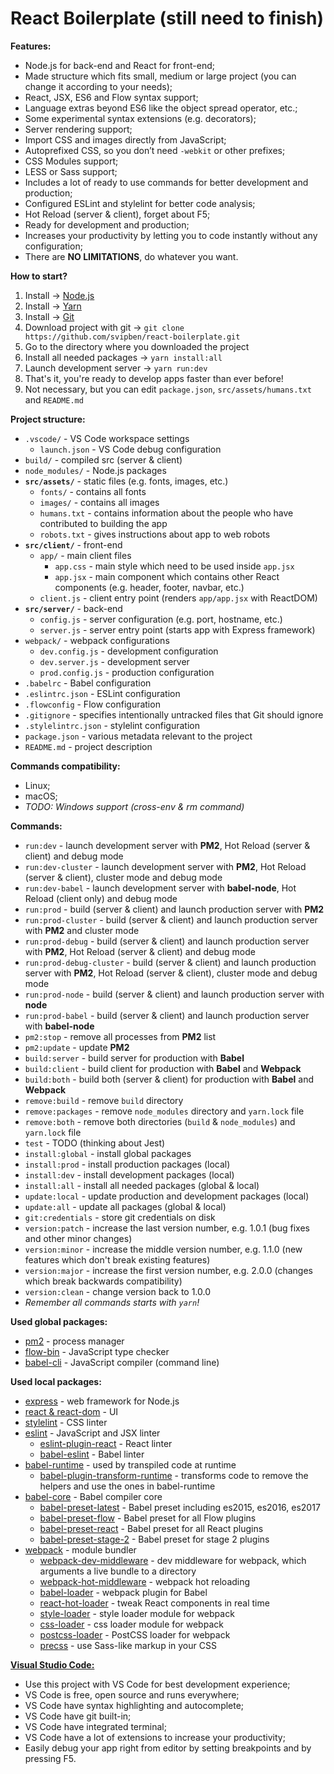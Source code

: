 # React Boilerplate (still need to finish)

**Features:**
- Node.js for back-end and React for front-end;
- Made structure which fits small, medium or large project (you can change it according to your needs);
- React, JSX, ES6 and Flow syntax support;
- Language extras beyond ES6 like the object spread operator, etc.;
- Some experimental syntax extensions (e.g. decorators);
- Server rendering support;
- Import CSS and images directly from JavaScript;
- Autoprefixed CSS, so you don’t need `-webkit` or other prefixes;
- CSS Modules support;
- LESS or Sass support;
- Includes a lot of ready to use commands for better development and production;
- Configured ESLint and stylelint for better code analysis;
- Hot Reload (server & client), forget about F5;
- Ready for development and production;
- Increases your productivity by letting you to code instantly without any configuration;
- There are **NO LIMITATIONS**, do whatever you want.

**How to start?**

1. Install -> [Node.js](https://nodejs.org/en/download)
2. Install -> [Yarn](https://yarnpkg.com/en/docs/install)
3. Install -> [Git](https://git-scm.com/downloads)
4. Download project with git -> `git clone https://github.com/svipben/react-boilerplate.git`
5. Go to the directory where you downloaded the project
6. Install all needed packages -> `yarn install:all`
7. Launch development server -> `yarn run:dev`
8. That's it, you're ready to develop apps faster than ever before!
9. Not necessary, but you can edit `package.json`, `src/assets/humans.txt` and `README.md`

**Project structure:**
- `.vscode/` - VS Code workspace settings
    - `launch.json` - VS Code debug configuration
- `build/` - compiled src (server & client)
- `node_modules/` - Node.js packages
- **`src/assets/`** - static files (e.g. fonts, images, etc.)
    - `fonts/` - contains all fonts
    - `images/` - contains all images
    - `humans.txt` - contains information about the people who have contributed to building the app
    - `robots.txt` - gives instructions about app to web robots
- **`src/client/`** - front-end
    - `app/` - main client files
        - `app.css` - main style which need to be used inside `app.jsx`
        - `app.jsx` - main component which contains other React components (e.g. header, footer, navbar, etc.)
    - `client.js` - client entry point (renders `app/app.jsx` with ReactDOM)
- **`src/server/`** - back-end
    - `config.js` - server configuration (e.g. port, hostname, etc.)
    - `server.js` - server entry point (starts app with Express framework)
- `webpack/` - webpack configurations
    - `dev.config.js` - development configuration
    - `dev.server.js` - development server
    - `prod.config.js` - production configuration
- `.babelrc` - Babel configuration
- `.eslintrc.json` - ESLint configuration
- `.flowconfig` - Flow configuration
- `.gitignore` - specifies intentionally untracked files that Git should ignore
- `.stylelintrc.json` - stylelint configuration
- `package.json` - various metadata relevant to the project
- `README.md` - project description

**Commands compatibility:**
- Linux;
- macOS;
- *TODO: Windows support (cross-env & rm command)*

**Commands:**
- `run:dev` - launch development server with **PM2**, Hot Reload (server & client) and debug mode
- `run:dev-cluster` - launch development server with **PM2**, Hot Reload (server & client), cluster mode and debug mode
- `run:dev-babel` - launch development server with **babel-node**, Hot Reload (client only) and debug mode
- `run:prod` - build (server & client) and launch production server with **PM2**
- `run:prod-cluster` - build (server & client) and launch production server with **PM2** and cluster mode
- `run:prod-debug` - build (server & client) and launch production server with **PM2**, Hot Reload (server & client) and debug mode
- `run:prod-debug-cluster` - build (server & client) and launch production server with **PM2**, Hot Reload (server & client), cluster mode and debug mode
- `run:prod-node` - build (server & client) and launch production server with **node**
- `run:prod-babel` - build (server & client) and launch production server with **babel-node**
- `pm2:stop` - remove all processes from **PM2** list
- `pm2:update` - update **PM2**
- `build:server` - build server for production with **Babel**
- `build:client` - build client for production with **Babel** and **Webpack**
- `build:both` - build both (server & client) for production with **Babel** and **Webpack**
- `remove:build` - remove `build` directory
- `remove:packages` - remove `node_modules` directory and `yarn.lock` file
- `remove:both` - remove both directories (`build` & `node_modules`) and `yarn.lock` file
- `test` - TODO (thinking about Jest)
- `install:global` - install global packages
- `install:prod` - install production packages (local)
- `install:dev` - install development packages (local)
- `install:all` - install all needed packages (global & local)
- `update:local` - update production and development packages (local)
- `update:all` - update all packages (global & local)
- `git:credentials` - store git credentials on disk
- `version:patch` - increase the last version number, e.g. 1.0.1 (bug fixes and other minor changes)
- `version:minor` - increase the middle version number, e.g. 1.1.0 (new features which don't break existing features)
- `version:major` - increase the first version number, e.g. 2.0.0 (changes which break backwards compatibility)
- `version:clean` - change version back to 1.0.0
- *Remember all commands starts with `yarn`!*

**Used global packages:**
- [pm2](http://pm2.keymetrics.io) - process manager
- [flow-bin](https://flowtype.org) - JavaScript type checker
- [babel-cli](http://babeljs.io) - JavaScript compiler (command line)

**Used local packages:**
- [express](http://expressjs.com) - web framework for Node.js
- [react & react-dom](https://facebook.github.io/react) - UI
- [stylelint](https://stylelint.io) - CSS linter
- [eslint](http://eslint.org) - JavaScript and JSX linter
    - [eslint-plugin-react](https://github.com/yannickcr/eslint-plugin-react) - React linter
    - [babel-eslint](https://github.com/babel/babel-eslint) - Babel linter
- [babel-runtime](https://github.com/babel/babel/tree/master/packages/babel-runtime) - used by transpiled code at runtime
    - [babel-plugin-transform-runtime](https://github.com/babel/babel/tree/master/packages/babel-plugin-transform-runtime) - transforms code to remove the helpers and use the ones in babel-runtime
- [babel-core](https://github.com/babel/babel/tree/master/packages/babel-core) - Babel compiler core
    - [babel-preset-latest](https://github.com/babel/babel/tree/master/packages/babel-preset-latest) - Babel preset including es2015, es2016, es2017
    - [babel-preset-flow](https://github.com/babel/babel/tree/master/packages/babel-preset-flow) - Babel preset for all Flow plugins
    - [babel-preset-react](https://github.com/babel/babel/tree/master/packages/babel-preset-react) - Babel preset for all React plugins
    - [babel-preset-stage-2](https://github.com/babel/babel/tree/master/packages/babel-preset-stage-2) - Babel preset for stage 2 plugins
- [webpack](https://webpack.js.org) - module bundler
    - [webpack-dev-middleware](https://github.com/webpack/webpack-dev-middleware) - dev middleware for webpack, which arguments a live bundle to a directory
    - [webpack-hot-middleware](https://github.com/glenjamin/webpack-hot-middleware) - webpack hot reloading
    - [babel-loader](https://github.com/babel/babel-loader) - webpack plugin for Babel
    - [react-hot-loader](https://github.com/gaearon/react-hot-loader) - tweak React components in real time
    - [style-loader](https://github.com/webpack-contrib/style-loader) - style loader module for webpack
    - [css-loader](https://github.com/webpack-contrib/css-loader) - css loader module for webpack
    - [postcss-loader](https://github.com/postcss/postcss-loader) - PostCSS loader for webpack
    - [precss](https://github.com/jonathantneal/precss) - use Sass-like markup in your CSS

**[Visual Studio Code:](https://code.visualstudio.com)**
- Use this project with VS Code for best development experience;
- VS Code is free, open source and runs everywhere;
- VS Code have syntax highlighting and autocomplete;
- VS Code have git built-in;
- VS Code have integrated terminal;
- VS Code have a lot of extensions to increase your productivity;
- Easily debug your app right from editor by setting breakpoints and by pressing F5.